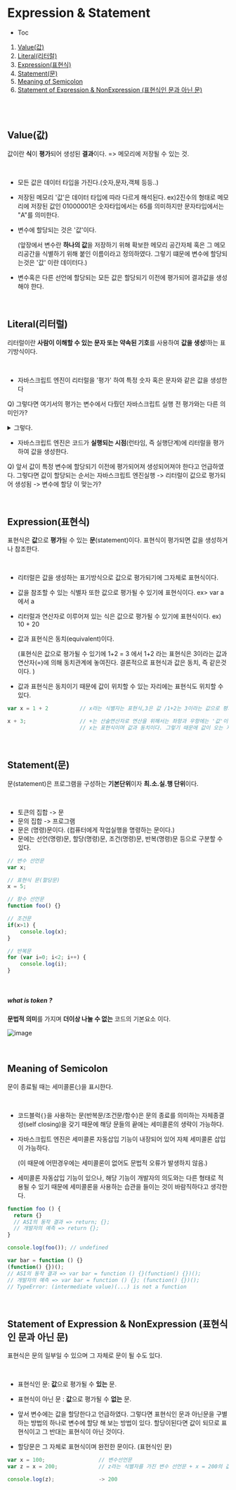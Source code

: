 # Expression & Statement

- Toc

1. [Value(값)](#value(값))
2. [Literal(리터럴)](#literal(리터럴))
3. [Expression(표현식)](#expression(표현식))
4. [Statement(문)](#statement(문))
5. [Meaning of Semicolon](#meaning-of-semicolon)
6. [Statement of Expression & NonExpression (표현식인 문과 아닌 문)](#statement-of-expression-&-nonexpression-(표현식인-문과-아닌-문))

<br>

<br>

## Value(값)

값이란 **식**이 **평가**되어 생성된 **결과**이다. => 메모리에 저장될 수 있는 것.

<br>

- 모든 값은 데이터 타입을 가진다.(숫자,문자,객체 등등..)

- 저장된 메모리 '값'은 데이터 타입에 따라 다르게 해석된다. ex)2진수의 형태로 메모리에 저장된 값인 01000001은 숫자타입에서는 65를 의미하지만 문자타입에서는 "A"를 의미한다.

- 변수에 할당되는 것은 '값'이다.

  (앞장에서 변수란 **하나의 값**을 저장하기 위해 확보한 메모리 공간자체 혹은 그 메모리공간을 식별하기 위해 붙인 이름이라고 정의하였다. 그렇기 떄문에 변수에 할당되는것은 '값' 이란 데이터다.)

- 변수혹은 다른 선언에 할당되는 모든 값은 할당되기 이전에 평가되어 결과값을 생성해야 한다. 

<br>

## Literal(리터럴)

리터럴이란 **사람이 이해할 수 있는 문자 또는 약속된 기호**를 사용하여 **값을 생성**!하는 표기방식이다.

<br>

- 자바스크립트 엔진이 리터럴을 '평가' 하여 특정 숫자 혹은 문자와 같은 값을 생성한다

Q) 그렇다면 여기서의 평가는 변수에서 다뤘던 자바스크립트 실행 전 평가와는 다른 의미인가?

<details>
    <summary>그렇다.</summary> 
앞서 변수에서 호이스팅 개념을 설명할 때는 자바스크립엔진의 구동방식이 평가(선언문을 미리 인식하는 과정) + 실행으로 이루어져 있다는 것을 언급한 것이고, 이 대목에서 말하는 '평가'는 리터럴이 <strong>값</strong>으로 생성되어지는 과정중의 '평가'를 말하는 것으로 위 두가지에서 언급되는 '평가'라는 개념은 서로 다른의미를 지닌다.
</details>

- 자바스크립트 엔진은 코드가 **실행되는 시점**(런타임, 즉 실행단계)에 리터럴을 평가하여 값을 생성한다.

Q) 앞서 값이 특정 변수에 할당되기 이전에 평가되어져 생성되어져야 한다고 언급하였다. 그렇다면 값이 할당되는 순서는 자바스크립트 엔진실행 -> 리터럴이 값으로 평가되어 생성됨 -> 변수에 할당 이 맞는가?



<br>

## Expression(표현식)

표현식은 **값**으로 **평가**될 수 있는 **문**(statement)이다. 표현식이 평가되면 값을 생성하거나 참조한다.

<br>

- 리터럴은 값을 생성하는 표기방식으로 값으로 평가되기에 그자체로 표현식이다.

- 값을 참조할 수 있는 식별자 또한 값으로 평가될 수 있기에 표현식이다. ex> var a 에서 a

- 리터럴과 연산자로 이루어져 있는 식은 값으로 평가될 수 있기에 표현식이다. ex) 10 + 20

- 값과 표현식은 동치(equivalent)이다.

  (표현식은 값으로 평가될 수 있기에 1+2 = 3 에서 1+2 라는 표현식은 3이라는 값과 연산자(=)에 의해 동치관계에 놓여진다. 결론적으로 표현식과 값은 동치, 즉 같은것이다. )

- 값과 표현식은 동치이기 때문에 값이 위치할 수 있는 자리에는 표현식도 위치할 수 있다.

```javascript
var x = 1 + 2          // x라는 식별자는 표현식,3은 값 /1+2는 3이라는 값으로 평가될 수 있는 표현식

x + 3;                 // +는 산술연산자로 연산을 위해서는 좌항과 우항에는 '값'이 있어야 한다.
					   // x는 표현식이며 값과 동치이다. 그렇기 때문에 값이 오는 자리에 올 수 있다.
```

<br>

## Statement(문)

문(statement)은 프로그램을 구성하는 **기본단위**이자 **최.소.실.행 단위**이다.

<br>

- 토큰의 집합 -> 문
- 문의 집합 -> 프로그램
- 문은 (명령)문이다. (컴퓨터에게 작업실행을 명령하는 문이다.)
- 문에는 선언(명령)문, 할당(명령)문, 조건(명령)문, 반복(명령)문 등으로 구분할 수 있다.

```javascript
// 변수 선언문
var x;

// 표현식 문(할당문)
x = 5;

// 함수 선언문
function foo() {}

// 조건문
if(x>1) {
	console.log(x);
}

// 반복문
for (var i=0; i<2; i++) {
	console.log(i);	
}
```

<br>

##### what is token ?

**문법적 의미**를 가지며 **더이상 나눌 수 없는** 코드의 기본요소 이다.

![image](https://user-images.githubusercontent.com/62285872/79930310-2421d280-8483-11ea-9b6e-aeedc15c0bb7.png)	

<br>

## Meaning of Semicolon 

문이 종료될 때는 세미콜론(;)을 표시한다.

<br>

- 코드블럭`{}`을 사용하는 문(반복문/조건문/함수)은 문의 종료를 의미하는 자체종결성(self closing)을 갖기 때문에 해당 문들의 끝에는 세미콜론의 생략이 가능하다.

- 자바스크립트 엔진은 세미콜론 자동삽입 기능이 내장되어 있어 자체 세미콜론 삽입이 가능하다.

  (이 때문에 어떤경우에는 세미콜론이 없어도 문법적 오류가 발생하지 않음.)

- 세미콜론 자동삽입 기능이 있으나, 해당 기능이 개발자의 의도와는 다른 형태로 적용될 수 있기 때문에 세미콜론을 사용하는 습관을 들이는 것이 바람직하다고 생각한다.

```javascript
function foo () {
  return {}
  // ASI의 동작 결과 => return; {};
  // 개발자의 예측 => return {};
}

console.log(foo()); // undefined

var bar = function () {}
(function() {})();
// ASI의 동작 결과 => var bar = function () {}(function() {})();
// 개발자의 예측 => var bar = function () {}; (function() {})();
// TypeError: (intermediate value)(...) is not a function
```

<br>

## Statement of Expression & NonExpression (표현식인 문과 아닌 문)

표현식은 문의 일부일 수 있으며 그 자체로 문이 될 수도 있다.

<br>

- 표현식인 문: **값**으로 평가될 수 **있는** 문.
- 표현식이 아닌 문 : **값**으로 평가될 수 **없는** 문.

- 앞서 변수에는 값을 할당한다고 언급하였다. 그렇다면 표현식인 문과 아닌문을 구별하는 방법의 하나로 변수에 할당 해 보는 방법이 있다. 할당이된다면 값이 되므로 표현식이고 그 반대는 표현식이 아닌 것이다.
- 할당문은 그 자체로 표현식이며 완전한 문이다. (표현식인 문)

```javascript
var x = 100;                 // 변수선언문
var z = x = 200;             // z라는 식별자를 가진 변수 선언문 + x = 200의 값을 할당하는 재 할당								  문. 할당문은 표현식인 문으로 변수에 할당이 가능하다.

console.log(z);              -> 200
```

